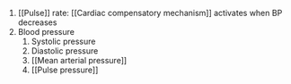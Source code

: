 1. [[Pulse]] rate: [[Cardiac compensatory mechanism]] activates when BP decreases
2. Blood pressure
	1. Systolic pressure
	2. Diastolic pressure
	3. [[Mean arterial pressure]]
	4. [[Pulse pressure]]

